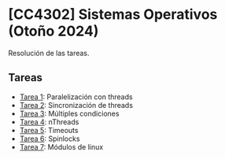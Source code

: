 # [CC4302] Sistemas Operativos (Otoño 2024)
Resolución de las tareas.

## Tareas

- [Tarea 1](Tareas/T1/): Paralelización con threads
- [Tarea 2](Tareas/T2/): Sincronización de threads
- [Tarea 3](Tareas/T3/): Múltiples condiciones
- [Tarea 4](Tareas/T4/): nThreads
- [Tarea 5](Tareas/T5/): Timeouts
- [Tarea 6](Tareas/T6/): Spinlocks
- [Tarea 7](Tareas/T7/): Módulos de linux
